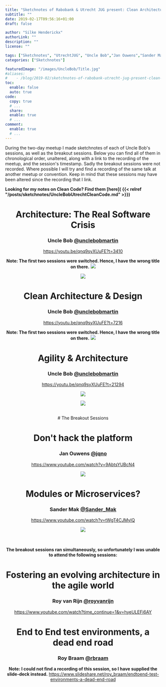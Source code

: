 ```yaml
---
title: "Sketchnotes of Rabobank & Utrecht JUG present: Clean Architecture with Uncle Bob"
subtitle: ""
date: 2019-02-17T09:56:16+01:00
draft: false

author: "Silke Henderickx"
authorLink: ""
description: ""
license: ""

tags: ["Sketchnotes", "UtrechtJUG", "Uncle Bob","Jan Ouwens","Sander Mak", "Roy van Rijn", "Roy Braam", "Clean Architecture", "Clean Code"]
categories: ["Sketchnotes"]

featuredImage: "/images/UncleBob/Title.jpg"
#aliases:
#    - /blog/2019-02/sketchnotes-of-rabobank-utrecht-jug-present-clean-architecture-with-uncle-bob/
toc:
  enable: false
  auto: true
code:
  copy: true
  # ...
  share:
  enable: true
  # ...
comment:
  enable: true
  # ...
---
```


During the two-day meetup I made sketchnotes of each of Uncle Bob's sessions, as well as the breakout sessions.
Below you can find all of them in chronological order, unaltered, along with a link to the recording of the meetup, and the session's timestamp.
Sadly the breakout sessions were not recorded. Where possible I will try and find a recording of the same talk at another meetup or convention.
Keep in mind that these sessions may have been altered since the recording that I link.

**Looking for my notes on Clean Code? Find them [here]( {{< relref "/posts/sketchnotes/UncleBobUtrechtCleanCode.md" >}})**


<center>

# Architecture: The Real Software Crisis

### Uncle Bob  [@unclebobmartin](https://twitter.com/unclebobmartin)

https://youtu.be/qnq9syXUuFE?t=3410

**Note: The first two sessions were switched. Hence, I have the wrong title on there.**
<img src="/images/UncleBob/Architecture1.jpg"></img>

<img src="/images/UncleBob/Architecture2.jpg"></img>

# Clean Architecture & Design

### Uncle Bob  [@unclebobmartin](https://twitter.com/unclebobmartin)

https://youtu.be/qnq9syXUuFE?t=7216

**Note: The first two sessions were switched. Hence, I have the wrong title on there.**
<img src="/images/UncleBob/Architecture3.jpg"></img>

# Agility & Architecture

### Uncle Bob  [@unclebobmartin](https://twitter.com/unclebobmartin)

https://youtu.be/qnq9syXUuFE?t=21294

<img src="/images/UncleBob/Architecture4.jpg"></img>

<img src="/images/UncleBob/Architecture5.jpg"></img>

</br>
# The Breakout Sessions

# Don't hack the platform

### Jan Ouwens  [@jqno](https://twitter.com/jqno)

https://www.youtube.com/watch?v=9AbtsYUBcN4

<img src="/images/UncleBob/DontHack.jpg"></img>

# Modules or Microservices?

### Sander Mak  [@Sander_Mak](https://twitter.com/Sander_Mak)

https://www.youtube.com/watch?v=tWgT4CJMylQ

<img src="/images/UncleBob/CommonMistakes.jpg"></img>

<br><br>
**The breakout sessions ran simultaneously, so unfortunately I was unable to attend the following sessions:**


# Fostering an evolving architecture in the agile world

### Roy van Rijn  [@royvanrijn](https://twitter.com/royvanrijn)

https://www.youtube.com/watch?time_continue=1&v=hyeULEFi6AY

# End to End test environments, a dead end road

### Roy Braam  [@rbraam](https://twitter.com/rbraam)

**Note: I could not find a recording of this session, so I have supplied the slide-deck instead.**
https://www.slideshare.net/roy_braam/endtoend-test-environments-a-dead-end-road
</center>